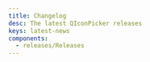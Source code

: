 ```yaml
---
title: Changelog
desc: The latest QIconPicker releases
keys: latest-news
components:
  - releases/Releases
---
```

<releases class="q-mt-sm"/>
